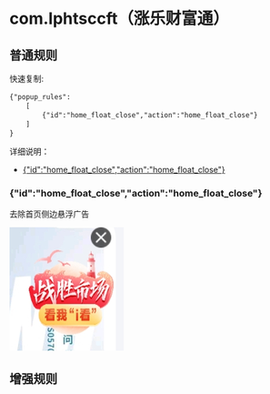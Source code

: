 # com.lphtsccft（涨乐财富通）

## 普通规则

快速复制:
```
{"popup_rules":
    [
        {"id":"home_float_close","action":"home_float_close"}
    ]
}
```
详细说明：
- [{"id":"home_float_close","action":"home_float_close"}](#idhome_float_closeactionhome_float_close)

### {"id":"home_float_close","action":"home_float_close"}
去除首页侧边悬浮广告

![](./assets/首页侧边悬浮广告.jpg)


## 增强规则